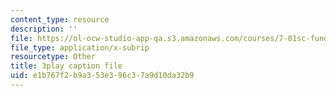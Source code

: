 ```yaml
---
content_type: resource
description: ''
file: https://ol-ocw-studio-app-qa.s3.amazonaws.com/courses/7-01sc-fundamentals-of-biology-fall-2011/e1b767f2b9a353e396c37a9d10da32b9_DRBREvFL19g.vtt
file_type: application/x-subrip
resourcetype: Other
title: 3play caption file
uid: e1b767f2-b9a3-53e3-96c3-7a9d10da32b9
---
```

